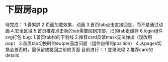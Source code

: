 # 下厨房app
待完成：
    1.骨架屏
    2.页面加载效果，动画
    3.首页tab点击直接回显，而不是通过动画
    4.安全区域
    5.首页推荐点击新的tab需要回到顶部，旧的tab走缓存
    6.login组件svg打包
bug:
    1.首页tab栏的下划线
    2.推荐card反馈mask无法弹出（现改用pop）
    3.首页tab切换时的swiper高度问题（组件自带的position）
    4.从pages切换会首页时，需保留或跳回之前的页面
目前进行：
    1.登录流程
    2.推荐card的details